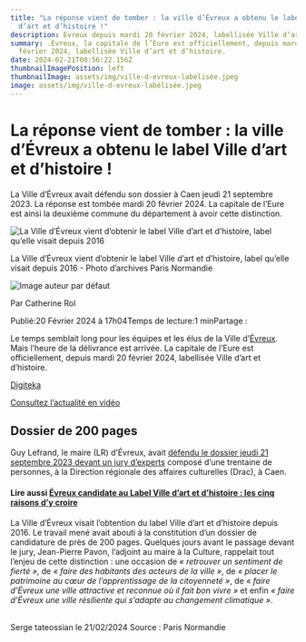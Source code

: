 ```yaml
---
title: "La réponse vient de tomber : la ville d’Évreux a obtenu le label Ville
  d’art et d’histoire !"
description: Evreux depuis mardi 20 février 2024, labellisée Ville d’art et d’histoire.
summary: .Evreux, la capitale de l’Eure est officiellement, depuis mardi 20
  février 2024, labellisée Ville d’art et d’histoire.
date: 2024-02-21T00:56:22.156Z
thumbnailImagePosition: left
thumbnailImage: assets/img/ville-d-evreux-labélisée.jpeg
image: assets/img/ville-d-evreux-labélisée.jpeg
---
```

<!--StartFragment-->

# La réponse vient de tomber : la ville d’Évreux a obtenu le label Ville d’art et d’histoire !

La Ville d’Évreux avait défendu son dossier à Caen jeudi 21 septembre 2023. La réponse est tombée mardi 20 février 2024. La capitale de l’Eure est ainsi la deuxième commune du département à avoir cette distinction.

![La Ville d’Évreux vient d’obtenir le label Ville d’art et d’histoire, label qu’elle visait depuis 2016](https://prmeng.rosselcdn.net/sites/default/files/dpistyles_v2/prm_16_9_856w/2024/02/20/node_495999/40167239/public/2024/02/20/12785204.jpeg?itok=S-2fzL3m1708448430)

La Ville d’Évreux vient d’obtenir le label Ville d’art et d’histoire, label qu’elle visait depuis 2016 - Photo d’archives Paris Normandie

![Image auteur par défaut](https://prmeng.rosselcdn.net/sites/all/themes/enacarbon_pn/images/pn_logo_gris.png)

Par Catherine Rol

Publié:20 Février 2024 à 17h04Temps de lecture:1 minPartage :

Le temps semblait long pour les équipes et les élus de la Ville d’[Évreux](https://www.paris-normandie.fr/29002/sections/evreux). Mais l’heure de la délivrance est arrivée. La capitale de l’Eure est officiellement, depuis mardi 20 février 2024, labellisée Ville d’art et d’histoire.

[Digiteka](https://www.ultimedia.com/deliver/generic/iframe/showtitle/1/mdtk/01490263/zone/5/src/qkpuur5/?tagparam=ROS_destination%3D29002%C3%89vreux)

[Consultez l’actualité en vidéo](https://www.paris-normandie.fr/videos)

## Dossier de 200 pages

Guy Lefrand, le maire (LR) d’Évreux, avait [défendu le dossier jeudi 21 septembre 2023 devant un jury d’experts](https://www.paris-normandie.fr/id450927/article/2023-09-22/label-ville-dart-et-dhistoire-la-ville-devreux-passe-son-grand-oral) composé d’une trentaine de personnes, à la Direction régionale des affaires culturelles (Drac), à Caen.

#### Lire aussi [Évreux candidate au Label Ville d’art et d’histoire : les cinq raisons d’y croire](https://www.paris-normandie.fr/id447878/article/2023-09-12/evreux-candidate-au-label-ville-dart-et-dhistoire-les-cinq-raisons-dy-croire?referer=%2Farchives%2Frecherche%3Fdatefilter%3Dlastyear%26sort%3Ddate%2Bdesc%26word%3Dlabel%2Bville%2Bd%2527art%2Bet%2Bd%2527histoire%2Bevreux)

La Ville d’Évreux visait l’obtention du label Ville d’art et d’histoire depuis 2016. Le travail mené avait abouti à la constitution d’un dossier de candidature de près de 200 pages. Quelques jours avant le passage devant le jury, Jean-Pierre Pavon, l’adjoint au maire à la Culture, rappelait tout l’enjeu de cette distinction : une occasion de *« retrouver un sentiment de fierté »*, de *« faire des habitants des acteurs de la ville »*, de *« placer le patrimoine au cœur de l’apprentissage de la citoyenneté »*, de *« faire d’Évreux une ville attractive et reconnue où il fait bon vivre »* et enfin *« faire d’Évreux une ville résiliente qui s’adapte au changement climatique »*.

\
S﻿erge tateossian le 21/02/2024   Source : Paris Normandie